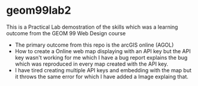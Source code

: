 # geom99lab2

This is a Practical Lab demostration of the skills which was a learning outcome from the GEOM 99 Web Design course
- The primary outcome from this repo is the arcGIS online (AGOL)
- How to create a Online web map displaying with an API key but the API key wasn't working for me which I have a bug report explains the bug which was reproduced in every map created with the API key.
- I have tired creating multiple API keys and embedding with the map but it throws the same error for which I have added a Image explaing that.
